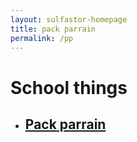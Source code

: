 ```yaml
---
layout: sulfastor-homepage
title: pack parrain
permalink: /pp
---
```

<h1>School things</h1>

<ul>
<li><a target="=_blank" href="https://drive.google.com/drive/folders/0B-c7_H-7QG_mcG1FcUhIZVAwcUE"><h2>Pack parrain</h2></a></li>
<ul>

